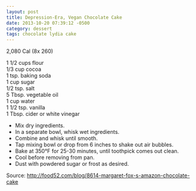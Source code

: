 ```yaml
---
layout: post
title: Depression-Era, Vegan Chocolate Cake
date: 2013-10-20 07:39:12 -0500
category: dessert
tags: chocolate lydia cake
---
```

2,080 Cal (8x 260)  
  
1 1/2 cups flour  
1/3 cup cocoa  
1 tsp. baking soda  
1 cup sugar  
1/2 tsp. salt  
5 Tbsp. vegetable oil  
1 cup water  
1 1/2 tsp. vanilla  
1 Tbsp. cider or white vinegar  

 * Mix dry ingredients.
 * In a separate bowl, whisk wet ingredients.
 * Combine and whisk until smooth.
 * Tap mixing bowl or drop from 6 inches to shake out air bubbles.
 * Bake at 350°F for 25-30 minutes, until toothpick comes out clean.
 * Cool before removing from pan.
 * Dust with powdered sugar or frost as desired.

Source: http://food52.com/blog/8614-margaret-fox-s-amazon-chocolate-cake  
